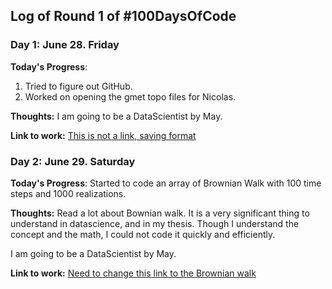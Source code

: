
## Log of Round 1 of #100DaysOfCode

### Day 1: June 28. Friday

**Today's Progress**:
1) Tried to figure out GitHub.
2) Worked on opening the gmet topo files for Nicolas.

**Thoughts:** I am going to be a DataScientist by May.

**Link to work:** [This is not a link, saving format](https://soapwallet.com)

### Day 2: June 29. Saturday

**Today's Progress**:
Started to code an array of Brownian Walk with 100 time steps and
1000 realizations.

**Thoughts:** Read a lot about Bownian walk.  It is a very significant thing
to understand in datascience, and in my thesis.  Though I understand the
concept and the math, I could not code it quickly and efficiently.

I am going to be a DataScientist by May.

**Link to work:** [Need to change this link to the Brownian walk](https://soapwallet.com)